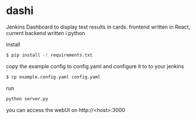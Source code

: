 # dashi

Jenkins Dashboard to display test results in cards. frontend written in React, current backend written i python

install
```bash
$ pip install -r requirements.txt
```

copy the example config to config.yaml and configure it to to your jenkins
```bash
$ cp example.config.yaml config.yaml
```

run
```bash
python server.py
```

you can access the webUI on http://\<host\>:3000

